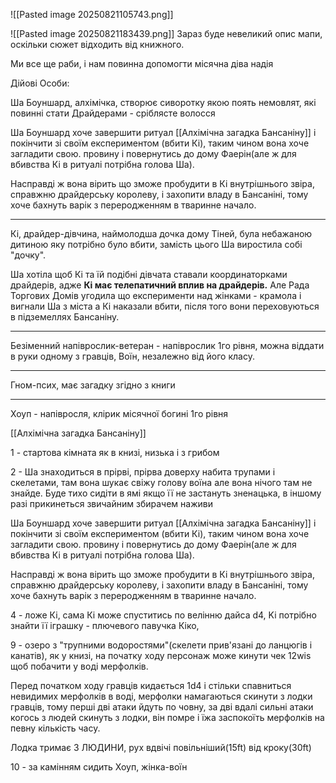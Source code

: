 ![[Pasted image 20250821105743.png]]

![[Pasted image 20250821183439.png]]
Зараз буде невеликий опис мапи, оскільки сюжет відходить від книжного.

Ми все ще раби, і нам повинна допомогти місячна діва надія

Дійові Особи:

Ша Боуншард, алхімічка, створює сиворотку якою поять немовлят, які повинні стати Драйдерами - сріблясте волосся

Ша Боуншард хоче завершити ритуал [[Алхімічна загадка Бансаніну]] і покінчити зі своїм експериментом (вбити Кі), таким чином вона хоче загладити свою. провину і повернутись до дому Фаерін(але ж для вбивства Кі в ритуалі потрібна голова Ша).

Насправді ж вона вірить що зможе пробудити в Кі внутрішнього звіра, справжню драйдерську королеву, і захопити владу в Бансаніні, тому хоче бахнуть варік з переродженням в тваринне начало.

--------------

Кі, драйдер-дівчина, наймолодша дочка дому Тіней, була небажаною дитиною яку потрібно було вбити, замість цього Ша виростила собі "дочку".

Ша хотіла щоб Кі та їй подібні дівчата ставали координаторками драйдерів, адже **Кі має телепатичний вплив на драйдерів.**  Але Рада Торгових Домів угодила що експерименти над жінками - крамола і вигнали Ша з міста а Кі наказали вбити, після того вони переховуються в підземеллях Бансаніну.

-----

Безіменний напіврослик-ветеран - напіврослик 1го рівня, можна віддати в руки одному з гравців, Воїн, незалежно від його класу.

----

Гном-псих, має загадку згідно з книги

----
Хоуп - напівросля, клірик місячної богині 1го рівня

[[Алхімічна загадка Бансаніну]]

1 - стартова кімната як в книзі, низька і з грибом

2 - Ша знаходиться в прірві, прірва доверху набита трупами і скелетами, там вона шукає свіжу голову воїна але вона нічого там не знайде. Буде тихо сидіти в ямі якщо її не застануть зненацька, в іншому разі прикинеться звичайним збирачем наживи

Ша Боуншард хоче завершити ритуал [[Алхімічна загадка Бансаніну]] і покінчити зі своїм експериментом (вбити Кі), таким чином вона хоче загладити свою. провину і повернутись до дому Фаерін(але ж для вбивства Кі в ритуалі потрібна голова Ша).

Насправді ж вона вірить що зможе пробудити в Кі внутрішнього звіра, справжню драйдерську королеву, і захопити владу в Бансаніні, тому хоче бахнуть варік з переродженням в тваринне начало.

4 - ложе Кі, сама Кі може спуститись по велінню дайса d4,
Ki потрібно знайти її іграшку - плючевого павучка Кіко, 

9 - озеро з "трупними водоростями"(скелети прив'язані до ланцюгів і канатів), як у книзі, на початку ходу персонаж може кинути чек 12wis щоб побачити у воді мерфолків. 

Перед початком ходу гравців кидається 1d4 і стільки спавниться невидимих мерфолків в воді, мерфолки намагаються скинути з лодки гравців, тому перші дві атаки йдуть по човну, за дві вдалі сильні атаки когось з людей скинуть з лодки, він помре і їжа заспокоїть мерфолків на певну кількість часу.

Лодка тримає 3 ЛЮДИНИ, рух вдвічі повільніший(15ft) від кроку(30ft)

10 - за камінням сидить Хоуп, жінка-воїн